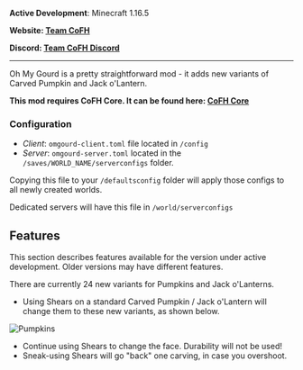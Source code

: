 __Active Development__: Minecraft 1.16.5

__Website: [Team CoFH](https://teamcofh.com)__

__Discord: [Team CoFH Discord](https://discordapp.com/invite/uRKrnbH)__

---

Oh My Gourd is a pretty straightforward mod - it adds new variants of Carved Pumpkin and Jack o'Lantern.

__This mod requires CoFH Core. It can be found here: [CoFH Core](https://www.curseforge.com/minecraft/mc-mods/cofh-core)__

### __Configuration__

- _Client_: `omgourd-client.toml` file located in `/config`
- _Server_: `omgourd-server.toml` located in the `/saves/WORLD_NAME/serverconfigs` folder.

Copying this file to your `/defaultsconfig` folder will apply those configs to all newly created worlds.

Dedicated servers will have this file in `/world/serverconfigs`

## __Features__

This section describes features available for the version under active development. Older versions may have different features.

There are currently 24 new variants for Pumpkins and Jack o'Lanterns.

- Using Shears on a standard Carved Pumpkin / Jack o'Lantern will change them to these new variants, as shown below.

![Pumpkins](https://raw.githubusercontent.com/CoFH/Version/master/omgourd/logo.png "All pumpkin variants")

- Continue using Shears to change the face. Durability will not be used!
- Sneak-using Shears will go "back" one carving, in case you overshoot.

